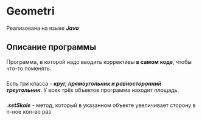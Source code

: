 # Geometri
Реализована на языке ***Java***
## Описание программы
Программа, в которой надо вводить коррективы **в самом коде**, чтобы что-то поменять.
###
Есть три класса - ***круг, прямоугольник и равносторонний треугольник***. У всех трёх объектов программа находит площадь.
###
***.setSkale*** - метод, который в указанном объекте увеличивает сторону в n-ное кол-во раз
